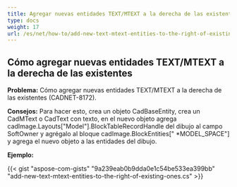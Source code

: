 ```yaml
---
title: Agregar nuevas entidades TEXT/MTEXT a la derecha de las existentes
type: docs
weight: 17
url: /es/net/how-to/add-new-text-mtext-entities-to-the-right-of-existing-ones/
---
```


## **Cómo agregar nuevas entidades TEXT/MTEXT a la derecha de las existentes**

**Problema:** Cómo agregar nuevas entidades TEXT/MTEXT a la derecha de las existentes (CADNET-8172).

**Consejos:** Para hacer esto, crea un objeto CadBaseEntity, crea un CadMText o CadText con texto, en el nuevo objeto agrega cadImage.Layouts["Model"].BlockTableRecordHandle del dibujo al campo SoftOwner y agrégalo al bloque cadImage.BlockEntities[" *MODEL_SPACE"] y agrega el nuevo objeto a las entidades del dibujo.

**Ejemplo:**

{{< gist "aspose-com-gists" "9a239eab0b9dda0e1c54be533ea399bb" "add-new-text-mtext-entities-to-the-right-of-existing-ones.cs" >}}
